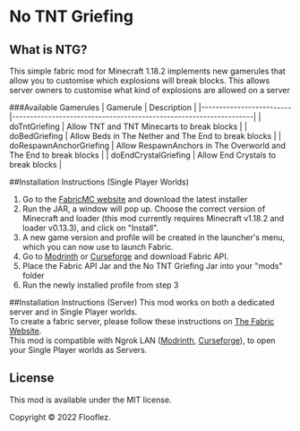 # No TNT Griefing

## What is NTG?

This simple fabric mod for Minecraft 1.18.2 implements new gamerules that allow you to customise which explosions will break blocks. This allows server owners to customise what kind of explosions are allowed on a server

###Available Gamerules
| Gamerule                | Description                                                       |
|-------------------------|-------------------------------------------------------------------|
| doTntGriefing           | Allow TNT and TNT Minecarts to break blocks                       |
| doBedGriefing           | Allow Beds in The Nether and The End to break blocks              |
| doRespawnAnchorGriefing | Allow RespawnAnchors in The Overworld and The End to break blocks |
| doEndCrystalGriefing    | Allow End Crystals to break blocks                                |

##Installation Instructions (Single Player Worlds)
1. Go to the [FabricMC website](https://fabricmc.net/use/installer/) and download the latest installer
2. Run the JAR, a window will pop up. Choose the correct version of Minecraft and loader (this mod currently requires
   Minecraft v1.18.2 and loader v0.13.3), and click on "Install".
3. A new game version and profile will be created in the launcher's menu, which you can now use to launch Fabric.
4. Go to [Modrinth](https://modrinth.com/mod/fabric-api) or [Curseforge](https://www.curseforge.com/minecraft/mc-mods/fabric-api) and download Fabric API.
5. Place the Fabric API Jar and the No TNT Griefing Jar into your "mods" folder
6. Run the newly installed profile from step 3

##Installation Instructions (Server)
This mod works on both a dedicated server and in Single Player worlds.
<br/>To create a fabric server, please follow these instructions on [The Fabric Website](https://fabricmc.net/use/server/).
<br/>This mod is compatible with Ngrok LAN ([Modrinth](https://modrinth.com/mod/ngrok-lan), [Curseforge](https://www.curseforge.com/minecraft/mc-mods/ngrok-lan)), to open your Single Player worlds as Servers.

## License

This mod is available under the MIT license.

Copyright © 2022 Flooflez.
